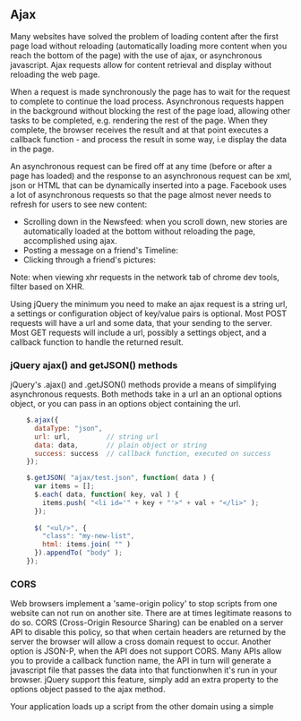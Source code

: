 ## Ajax

Many websites have solved the problem of loading content after the first page load without reloading (automatically loading more content when you reach the bottom of the page) with the use of ajax, or asynchronous javascript. Ajax requests allow for content retrieval and display without reloading the web page.

When a request is made synchronously the page has to wait for the request to complete to continue the load process. Asynchronous requests happen in the background without blocking the rest of the page load, allowing other tasks to be completed, e.g. rendering the rest of the page. When they complete, the browser receives the result and at that point executes a callback function - and process the result in some way, i.e display the data in the page.

An asynchronous request can be fired off at any time (before or after a page has loaded) and the response to an asynchronous request can be xml, json or HTML that can be dynamically inserted into a page. Facebook uses a lot of asynchronous requests so that the page almost never needs to refresh for users to see new content:
 * Scrolling down in the Newsfeed: when you scroll down, new stories are automatically loaded at the bottom without reloading the page, accomplished using ajax.
 * Posting a message on a friend's Timeline:
 * Clicking through a friend's pictures: 

Note: when viewing xhr requests in the network tab of chrome dev tools, filter based on XHR.   

Using jQuery the minimum you need to make an ajax request is a string url, a settings or configuration object of key/value pairs is optional. Most POST requests will have a url and some data, that your sending to the server. Most GET requests will include a url, possibly a settings object, and a callback function to handle the returned result.


### jQuery ajax() and getJSON() methods

jQuery's .ajax() and .getJSON() methods provide a means of simplifying asynchronous requests. Both methods take in a url an an optional options object, or you can pass in an options object containing the url.


```javascript
    $.ajax({
      dataType: "json",
      url: url,         // string url
      data: data,       // plain object or string
      success: success  // callback function, executed on success
    });
```

```javascript
    $.getJSON( "ajax/test.json", function( data ) {
      var items = [];
      $.each( data, function( key, val ) {
        items.push( "<li id='" + key + "'>" + val + "</li>" );
      });
     
      $( "<ul/>", {
        "class": "my-new-list",
        html: items.join( "" )
      }).appendTo( "body" );
    });
```

### CORS

Web browsers implement a 'same-origin policy' to stop scripts from one website can not run on another site. There are at times legitimate reasons to do so. CORS (Cross-Origin Resource Sharing) can be enabled on a server API to disable this policy, so that when certain headers are returned by the server the browser will allow a cross domain request to occur. Another option is JSON-P, when the API does not support CORS. Many APIs allow you to provide a callback function name, the API in turn will generate a javascript file that passes the data into that functionwhen it's run in your browser. jQuery support this feature, simply add an extra property to the options object passed to the ajax method.

Your application loads up a script from the other domain using a simple <script> tag. Once the script has been received, that code gets run by your browser. All the code does is build the data object you requested as a simple JavaScript object, and runs the callback function (that you told the server to use) with the object (your data) as a parameter.

You need to check the API's documentation to see if it support CORS or JSON-P. 


### References

[1. Chrome HAR Viewer](http://ericduran.github.io/chromeHAR/)  
[2. jQuery Ajax](http://api.jquery.com/jquery.ajax/)  
[3. jQuery getJson](http://api.jquery.com/jquery.getjson/)  
[4. Google Street View API](https://developers.google.com/maps/documentation/streetview/)  
[5. NYT api](http://developer.nytimes.com/)  
[5. NYT api console](http://developer.nytimes.com/article_search_v2.json#/Console/GET/articlesearch.json)  
  